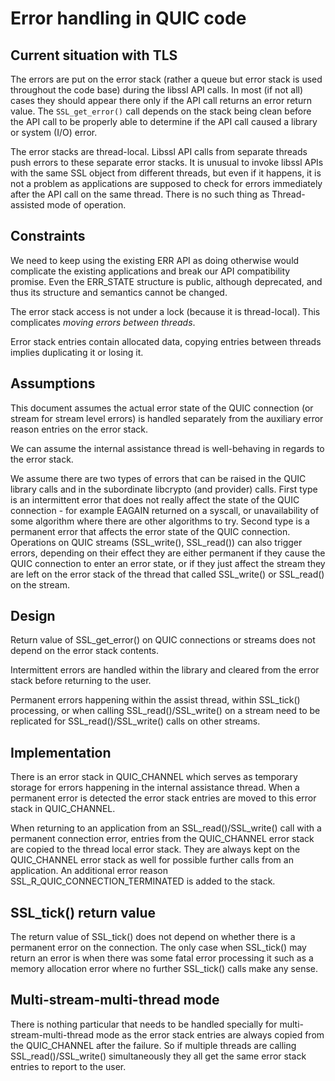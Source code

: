 Error handling in QUIC code
===========================

Current situation with TLS
--------------------------

The errors are put on the error stack (rather a queue but error stack is
used throughout the code base) during the libssl API calls. In most
(if not all) cases they should appear there only if the API call returns an
error return value. The `SSL_get_error()` call depends on the stack being
clean before the API call to be properly able to determine if the API
call caused a library or system (I/O) error.

The error stacks are thread-local. Libssl API calls from separate threads
push errors to these separate error stacks. It is unusual to invoke libssl
APIs with the same SSL object from different threads, but even if it happens,
it is not a problem as applications are supposed to check for errors
immediately after the API call on the same thread. There is no such thing as
Thread-assisted mode of operation.

Constraints
-----------

We need to keep using the existing ERR API as doing otherwise would
complicate the existing applications and break our API compatibility promise.
Even the ERR_STATE structure is public, although deprecated, and thus its
structure and semantics cannot be changed.

The error stack access is not under a lock (because it is thread-local).
This complicates _moving errors between threads_.

Error stack entries contain allocated data, copying entries between threads
implies duplicating it or losing it.

Assumptions
-----------

This document assumes the actual error state of the QUIC connection (or stream
for stream level errors) is handled separately from the auxiliary error reason
entries on the error stack.

We can assume the internal assistance thread is well-behaving in regards
to the error stack.

We assume there are two types of errors that can be raised in the QUIC
library calls and in the subordinate libcrypto (and provider) calls. First
type is an intermittent error that does not really affect the state of the
QUIC connection - for example EAGAIN returned on a syscall, or unavailability
of some algorithm where there are other algorithms to try. Second type
is a permanent error that affects the error state of the QUIC connection.
Operations on QUIC streams (SSL_write(), SSL_read()) can also trigger errors,
depending on their effect they are either permanent if they cause the
QUIC connection to enter an error state, or if they just affect the stream
they are left on the error stack of the thread that called SSL_write()
or SSL_read() on the stream.

Design
------

Return value of SSL_get_error() on QUIC connections or streams does not
depend on the error stack contents.

Intermittent errors are handled within the library and cleared from the
error stack before returning to the user.

Permanent errors happening within the assist thread, within SSL_tick()
processing, or when calling SSL_read()/SSL_write() on a stream need to be
replicated for SSL_read()/SSL_write() calls on other streams.

Implementation
--------------

There is an error stack in QUIC_CHANNEL which serves as temporary storage
for errors happening in the internal assistance thread. When a permanent error
is detected the error stack entries are moved to this error stack in
QUIC_CHANNEL.

When returning to an application from an SSL_read()/SSL_write() call with
a permanent connection error, entries from the QUIC_CHANNEL error stack
are copied to the thread local error stack. They are always kept on
the QUIC_CHANNEL error stack as well for possible further calls from
an application. An additional error reason
SSL_R_QUIC_CONNECTION_TERMINATED is added to the stack.

SSL_tick() return value
-----------------------

The return value of SSL_tick() does not depend on whether there is
a permanent error on the connection. The only case when SSL_tick() may
return an error is when there was some fatal error processing it
such as a memory allocation error where no further SSL_tick() calls
make any sense.

Multi-stream-multi-thread mode
------------------------------

There is nothing particular that needs to be handled specially for
multi-stream-multi-thread mode as the error stack entries are always
copied from the QUIC_CHANNEL after the failure. So if multiple threads
are calling SSL_read()/SSL_write() simultaneously they all get
the same error stack entries to report to the user.
